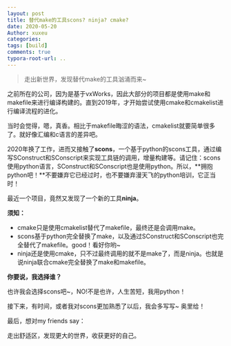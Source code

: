 ```yaml
---
layout: post
title: 替代make的工具scons? ninja? cmake?
date: 2020-05-20
Author: xuxeu
categories: 
tags: [build]
comments: true
typora-root-url: ..
---
```


> 走出新世界，发现替代make的工具汹涌而来~

之前所在的公司，因为是基于vxWorks，因此大部分的项目都是使用make和makefile来进行编译构建的。直到2019年，才开始尝试使用cmake和cmakelist进行编译流程的进化。

当时会觉得，嗯，真香。相比于makefile晦涩的语法，cmakelist就要简单很多了。就好像汇编和c语言的差异吧。

2020年换了工作，进而又接触了**scons**，一个基于python的scons工具，通过编写SConstruct和SConscript来实现工具链的调用，增量构建等。请记住：scons使用python语言，SConstruct和SConscript也是使用python。所以，**拥抱python吧！**不要嫌弃它已经过时，也不要嫌弃漫天飞的python培训，它正当时！

最近一个项目，竟然又发现了一个新的工具**ninja**。

**须知：**

- cmake只是使用cmakelist替代了makefile，最终还是会调用make。
- scons基于python完全替换了make，以及通过SConstruct和SConscript也完全替代了makefile。good！看好你哟~
- ninja还是使用cmake，只不过最终调用的就不是make了，而是ninja。也就是说ninja联合cmake完全替换了make和makefile。

**你要说，我选择谁？**

也许我会选择scons吧~，NO!不是也许，人生苦短，我用python！

接下来，有时间，或者我对scons更加熟悉了以后，我会多写写~ 奥里给！

最后，想对my friends say：

走出舒适区，发现更大的世界，收获更好的自己。
